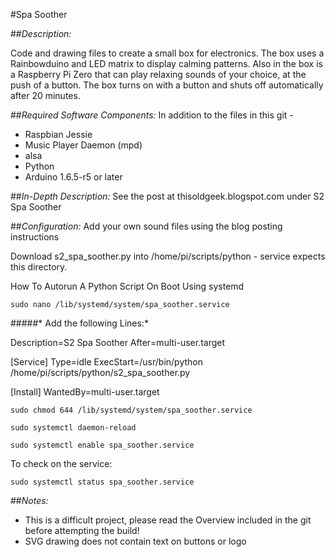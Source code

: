 #Spa Soother

##*Description:*

Code and drawing files to create a small box for electronics. The box uses a Rainbowduino and LED matrix to display calming patterns. Also in the box is a Raspberry Pi Zero that can play relaxing sounds of your choice, at the push of a button. The box turns on with a button and shuts off automatically after 20 minutes.

##*Required Software Components:*
In addition to the files in this git -
* Raspbian Jessie
* Music Player Daemon (mpd)
* alsa
* Python
* Arduino 1.6.5-r5 or later

##*In-Depth Description:*
See the post at thisoldgeek.blogspot.com under S2 Spa Soother

##*Configuration:*
Add your own sound files using the blog posting instructions

Download s2_spa_soother.py into /home/pi/scripts/python - service expects this directory.

How To Autorun A Python Script On Boot Using systemd

`sudo nano /lib/systemd/system/spa_soother.service`

#####* Add the following Lines:*

Description=S2 Spa Soother
After=multi-user.target

[Service]
Type=idle
ExecStart=/usr/bin/python /home/pi/scripts/python/s2_spa_soother.py

[Install]
WantedBy=multi-user.target

`sudo chmod 644 /lib/systemd/system/spa_soother.service`

`sudo systemctl daemon-reload`

`sudo systemctl enable spa_soother.service`
 
To check on the service:

`sudo systemctl status spa_soother.service`

##*Notes:*
* This is a difficult project, please read the Overview included in the git before attempting the build!
* SVG drawing does not contain text on buttons or logo

